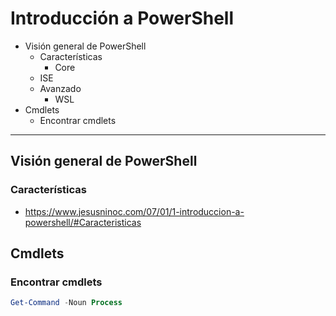 # Introducción a PowerShell
- Visión general de PowerShell
  - Características
    - Core
  - ISE
  - Avanzado
    - WSL
- Cmdlets
  - Encontrar cmdlets

------------------

## Visión general de PowerShell
### Características
* https://www.jesusninoc.com/07/01/1-introduccion-a-powershell/#Caracteristicas

## Cmdlets
### Encontrar cmdlets
```PowerShell
Get-Command -Noun Process
```
